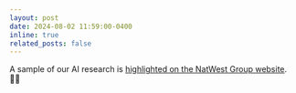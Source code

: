```yaml
---
layout: post
date: 2024-08-02 11:59:00-0400
inline: true
related_posts: false
---
```


A sample of our AI research is [highlighted on the NatWest Group website](https://www.natwestgroup.com/news-and-insights/latest-stories/ai-and-data/2024/aug/ai-research.html). :scientist:
